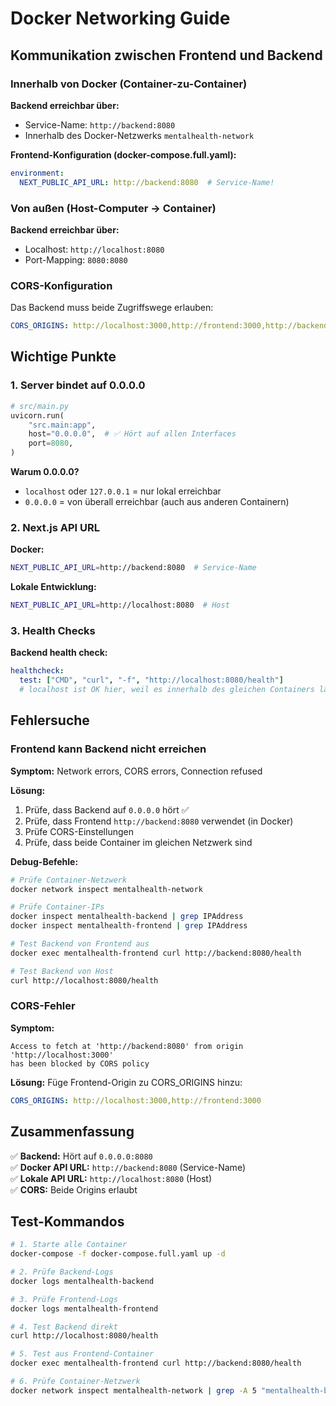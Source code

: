 # Docker Networking Guide

## Kommunikation zwischen Frontend und Backend

### Innerhalb von Docker (Container-zu-Container)

**Backend erreichbar über:**
- Service-Name: `http://backend:8080`
- Innerhalb des Docker-Netzwerks `mentalhealth-network`

**Frontend-Konfiguration (docker-compose.full.yaml):**
```yaml
environment:
  NEXT_PUBLIC_API_URL: http://backend:8080  # Service-Name!
```

### Von außen (Host-Computer → Container)

**Backend erreichbar über:**
- Localhost: `http://localhost:8080`
- Port-Mapping: `8080:8080`

### CORS-Konfiguration

Das Backend muss beide Zugriffswege erlauben:
```yaml
CORS_ORIGINS: http://localhost:3000,http://frontend:3000,http://backend:8080,http://localhost:8080
```

## Wichtige Punkte

### 1. Server bindet auf 0.0.0.0
```python
# src/main.py
uvicorn.run(
    "src.main:app",
    host="0.0.0.0",  # ✅ Hört auf allen Interfaces
    port=8080,
)
```

**Warum 0.0.0.0?**
- `localhost` oder `127.0.0.1` = nur lokal erreichbar
- `0.0.0.0` = von überall erreichbar (auch aus anderen Containern)

### 2. Next.js API URL

**Docker:**
```bash
NEXT_PUBLIC_API_URL=http://backend:8080  # Service-Name
```

**Lokale Entwicklung:**
```bash
NEXT_PUBLIC_API_URL=http://localhost:8080  # Host
```

### 3. Health Checks

**Backend health check:**
```yaml
healthcheck:
  test: ["CMD", "curl", "-f", "http://localhost:8080/health"]
  # localhost ist OK hier, weil es innerhalb des gleichen Containers läuft
```

## Fehlersuche

### Frontend kann Backend nicht erreichen

**Symptom:** Network errors, CORS errors, Connection refused

**Lösung:**
1. Prüfe, dass Backend auf `0.0.0.0` hört ✅
2. Prüfe, dass Frontend `http://backend:8080` verwendet (in Docker)
3. Prüfe CORS-Einstellungen
4. Prüfe, dass beide Container im gleichen Netzwerk sind

**Debug-Befehle:**
```bash
# Prüfe Container-Netzwerk
docker network inspect mentalhealth-network

# Prüfe Container-IPs
docker inspect mentalhealth-backend | grep IPAddress
docker inspect mentalhealth-frontend | grep IPAddress

# Test Backend von Frontend aus
docker exec mentalhealth-frontend curl http://backend:8080/health

# Test Backend von Host
curl http://localhost:8080/health
```

### CORS-Fehler

**Symptom:** 
```
Access to fetch at 'http://backend:8080' from origin 'http://localhost:3000' 
has been blocked by CORS policy
```

**Lösung:**
Füge Frontend-Origin zu CORS_ORIGINS hinzu:
```yaml
CORS_ORIGINS: http://localhost:3000,http://frontend:3000
```

## Zusammenfassung

✅ **Backend:** Hört auf `0.0.0.0:8080`  
✅ **Docker API URL:** `http://backend:8080` (Service-Name)  
✅ **Lokale API URL:** `http://localhost:8080` (Host)  
✅ **CORS:** Beide Origins erlaubt  

## Test-Kommandos

```bash
# 1. Starte alle Container
docker-compose -f docker-compose.full.yaml up -d

# 2. Prüfe Backend-Logs
docker logs mentalhealth-backend

# 3. Prüfe Frontend-Logs
docker logs mentalhealth-frontend

# 4. Test Backend direkt
curl http://localhost:8080/health

# 5. Test aus Frontend-Container
docker exec mentalhealth-frontend curl http://backend:8080/health

# 6. Prüfe Container-Netzwerk
docker network inspect mentalhealth-network | grep -A 5 "mentalhealth-backend\|mentalhealth-frontend"
```
